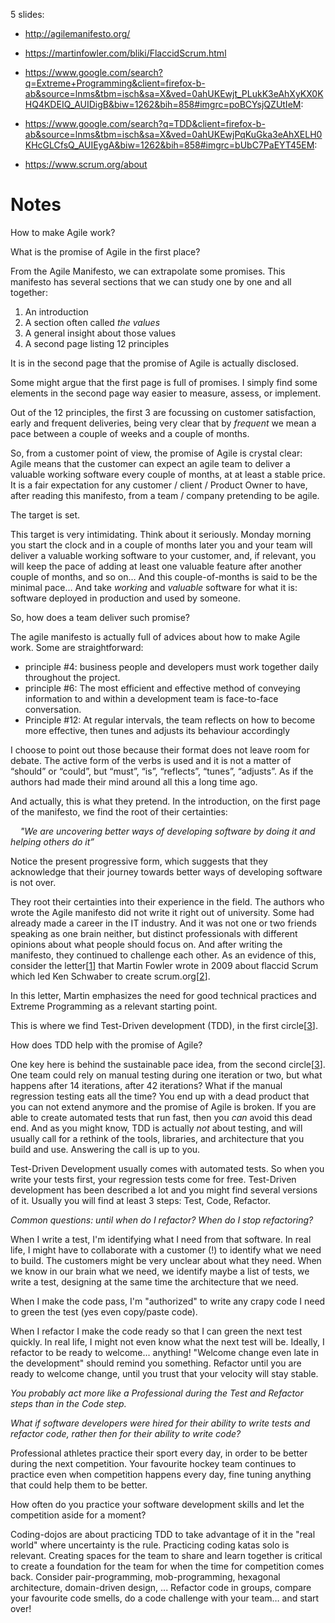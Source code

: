 5 slides:

- http://agilemanifesto.org/

- https://martinfowler.com/bliki/FlaccidScrum.html

- https://www.google.com/search?q=Extreme+Programming&client=firefox-b-ab&source=lnms&tbm=isch&sa=X&ved=0ahUKEwjt_PLukK3eAhXyKX0KHQ4KDEIQ_AUIDigB&biw=1262&bih=858#imgrc=poBCYsjQZUtIeM:

- https://www.google.com/search?q=TDD&client=firefox-b-ab&source=lnms&tbm=isch&sa=X&ved=0ahUKEwjPqKuGka3eAhXELH0KHcGLCfsQ_AUIEygA&biw=1262&bih=858#imgrc=bUbC7PaEYT45EM:

- https://www.scrum.org/about

# Notes

How to make Agile work?

What is the promise of Agile in the first place?

From the Agile Manifesto, we can extrapolate some promises. This manifesto has several sections that we can study one by one and all together:
1. An introduction
2. A section often called _the values_
3. A general insight about those values
4. A second page listing 12 principles

It is in the second page that the promise of Agile is actually disclosed. 

Some might argue that the first page is full of promises. I simply find some elements in the second page way easier to measure, assess, or implement.

Out of the 12 principles, the first 3 are focussing on customer satisfaction, early and frequent deliveries, being very clear that by _frequent_ we mean a pace between a couple of weeks and a couple of months.

So, from a customer point of view, the promise of Agile is crystal clear: Agile means that the customer can expect an agile team to deliver a valuable working software every couple of months, at at least a stable price. It is a fair expectation for any customer / client / Product Owner to have, after reading this manifesto, from a team / company pretending to be agile.

The target is set. 

This target is very intimidating. Think about it seriously. Monday morning you start the clock and in a couple of months later you and your team will deliver a valuable working software to your customer, and, if relevant, you will keep the pace of adding at least one valuable feature after another couple of months, and so on… And this couple-of-months is said to be the minimal pace… And take _working_ and _valuable_ software for what it is: software deployed in production and used by someone.

So, how does a team deliver such promise?

The agile manifesto is actually full of advices about how to make Agile work. Some are straightforward: 
* principle #4: business people and developers must work together daily throughout the project. 
* principle #6: The most efficient and effective method of conveying information to and within a development team is face-to-face conversation.
* Principle #12: At regular intervals, the team reflects on how to become more effective, then tunes and adjusts its behaviour accordingly

I choose to point out those because their format does not leave room for debate. The active form of the verbs is used and it is not a matter of “should” or “could”, but “must”, “is”, “reflects”, “tunes”, “adjusts”. As if the authors had made their mind around all this a long time ago. 

And actually, this is what they pretend. In the introduction, on the first page of the manifesto, we find the root of their certainties: 

&nbsp;&nbsp;&nbsp;&nbsp;_"We are uncovering better ways of developing software by doing it and helping others do it”_  

Notice the present progressive form, which suggests that they acknowledge that their journey towards better ways of developing software is not over.

They root their certainties into their experience in the field. The authors who wrote the Agile manifesto did not write it right out of university. Some had already made a career in the IT industry. And it was not one or two friends speaking as one brain neither, but distinct professionals with different opinions about what people should focus on. And after writing the manifesto, they continued to challenge each other. As an evidence of this, consider the letter[[1]] that Martin Fowler wrote in 2009 about flaccid Scrum which led Ken Schwaber to create scrum.org[[2]].

In this letter, Martin emphasizes the need for good technical practices and Extreme Programming as a relevant starting point.

This is where we find Test-Driven development (TDD), in the first circle[[3]].

How does TDD help with the promise of Agile?

One key here is behind the sustainable pace idea, from the second circle[[3]]. One team could rely on manual testing during one iteration or two, but what happens after 14 iterations, after 42 iterations? What if the manual regression testing eats all the time? You end up with a dead product that you can not extend anymore and the promise of Agile is broken. If you are able to create automated tests that run fast, then you _can_ avoid this dead end. And as you might know, TDD is actually _not_ about testing, and will usually call for a rethink of the tools, libraries, and architecture that you build and use. Answering the call is up to you.

Test-Driven Development usually comes with automated tests. So when you write your tests first, your regression tests come for free. Test-Driven development has been described a lot and you might find several versions of it. Usually you will find at least 3 steps: Test, Code, Refactor.

_Common questions: until when do I refactor? When do I stop refactoring?_

When I write a test, I'm identifying what I need from that software. In real life, I might have to collaborate with a customer (!) to identify what we need to build. The customers might be very unclear about what they need. When we know in our brain what we need, we identify maybe a list of tests, we write a test, designing at the same time the architecture that we need.

When I make the code pass, I'm "authorized" to write any crapy code I need to green the test (yes even copy/paste code).

When I refactor I make the code ready so that I can green the next test quickly. In real life, I might not even know what the next test will be. Ideally, I refactor to be ready to welcome... anything! "Welcome change even late in the development" should remind you something. Refactor until you are ready to welcome change, until you trust that your velocity will stay stable.

_You probably act more like a Professional during the Test and Refactor steps than in the Code step._

_What if software developers were hired for their ability to write tests and refactor code, rather then for their ability to write code?_

Professional athletes practice their sport every day, in order to be better during the next competition. Your favourite hockey team continues to practice even when competition happens every day, fine tuning anything that could help them to be better.

How often do you practice your software development skills and let the competition aside for a moment?

Coding-dojos are about practicing TDD to take advantage of it in the "real world" where uncertainty is the rule. Practicing coding katas solo is relevant. Creating spaces for the team to share and learn together is critical to create a foundation for the team for when the time for competition comes back. Consider pair-programming, mob-programming, hexagonal architecture, domain-driven design, ... Refactor code in groups, compare your favourite code smells, do a code challenge with your team… and start over!


[1]:https://martinfowler.com/bliki/FlaccidScrum.html
[2]:https://www.scrum.org/about
[3]:https://ronjeffries.com/xprog/what-is-extreme-programming/
